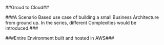 ##Groud to Cloud##

###A Scenario Based use case of building a small Business Architecture from ground up. In the series, different Complexities would be introduced.###

###Entire Environment built and hosted in AWS### 

